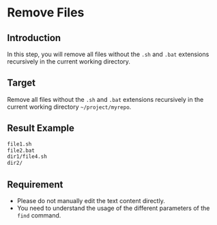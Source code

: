 # Remove Files

## Introduction

In this step, you will remove all files without the `.sh` and `.bat` extensions recursively in the current working directory.

## Target

Remove all files without the `.sh` and `.bat` extensions recursively in the current working directory `~/project/myrepo`.

## Result Example

```bash
file1.sh
file2.bat
dir1/file4.sh
dir2/
```

## Requirement

- Please do not manually edit the text content directly.
- You need to understand the usage of the different parameters of the `find` command.
